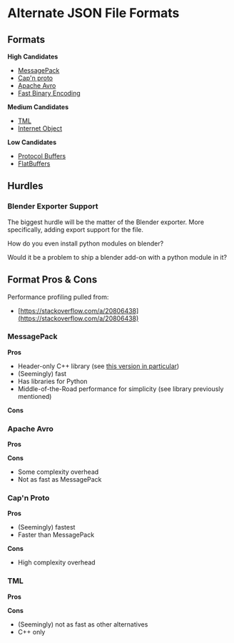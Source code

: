 # Alternate JSON File Formats

## Formats

**High Candidates**
- [MessagePack](https://msgpack.org/index.html)
- [Cap'n proto](https://capnproto.org/)
- [Apache Avro](https://avro.apache.org/)
- [Fast Binary Encoding](https://chronoxor.github.io/FastBinaryEncoding/)

**Medium Candidates**
- [TML](https://github.com/cppfw/tml)
- [Internet Object](https://docs.internetobject.org/)

**Low Candidates**
- [Protocol Buffers](https://protobuf.dev/)
- [FlatBuffers](https://flatbuffers.dev/)

## Hurdles

### Blender Exporter Support

The biggest hurdle will be the matter of the Blender exporter. More specifically, adding export support for the file.

How do you even install python modules on blender?

Would it be a problem to ship a blender add-on with a python module in it?

## Format Pros & Cons

Performance profiling pulled from:
- [https://stackoverflow.com/a/20806438](https://stackoverflow.com/a/20806438)

### MessagePack

**Pros**
- Header-only C++ library (see [this version in particular](https://github.com/mikeloomisgg/cppack))
- (Seemingly) fast
- Has libraries for Python
- Middle-of-the-Road performance for simplicity (see library previously mentioned)

**Cons**

### Apache Avro

**Pros**

**Cons**
- Some complexity overhead
- Not as fast as MessagePack

### Cap'n Proto

**Pros**
- (Seemingly) fastest
- Faster than MessagePack

**Cons**
- High complexity overhead

### TML

**Pros**

**Cons**
- (Seemingly) not as fast as other alternatives
- C++ only
